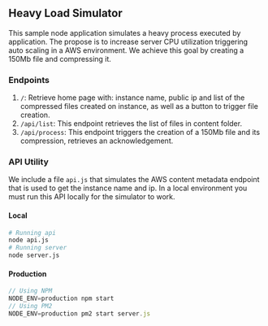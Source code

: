 ## Heavy Load Simulator

This sample node application simulates a heavy process executed by application. The propose is to increase server CPU utilization triggering auto scaling in a AWS environment. We achieve this goal by creating a 150Mb file and compressing it. 

### Endpoints
1. `/`:  Retrieve home page with: instance name, public ip and list of the compressed files created on instance, as well as a button to trigger file creation.
2. `/api/list`: This endpoint retrieves the list of files in content folder. 
2. `/api/process`: This endpoint triggers the creation of a 150Mb file and its compression, retrieves an acknowledgement.


### API Utility
We include a file `api.js` that simulates the AWS content metadata endpoint that is used to get the instance name and ip. In a local environment you must run this API locally for the simulator to work. 


#### Local
```bash
# Running api
node api.js
# Running server
node server.js
```

#### Production
```javascript
// Using NPM
NODE_ENV=production npm start
// Using PM2
NODE_ENV=production pm2 start server.js
```
